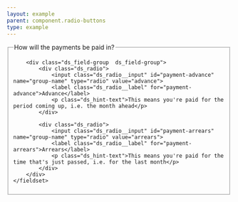 ```yaml
---
layout: example
parent: component.radio-buttons
type: example
---
```

<form>
    <fieldset>
        <legend>How will the payments be paid in?</legend>

        <div class="ds_field-group  ds_field-group">
            <div class="ds_radio">
                <input class="ds_radio__input" id="payment-advance" name="group-name" type="radio" value="advance">
                <label class="ds_radio__label" for="payment-advance">Advance</label>
                <p class="ds_hint-text">This means you're paid for the period coming up, i.e. the month ahead</p>
            </div>

            <div class="ds_radio">
                <input class="ds_radio__input" id="payment-arrears" name="group-name" type="radio" value="arrears">
                <label class="ds_radio__label" for="payment-arrears">Arrears</label>
                <p class="ds_hint-text">This means you're paid for the time that's just passed, i.e. for the last month</p>
            </div>
        </div>
    </fieldset>
</form>
